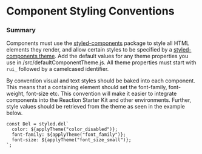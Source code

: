 # Component Styling Conventions

### Summary
Components must use the [styled-components](https://www.styled-components.com/) package to style all HTML elements they render, and allow certain styles to be specified by a [styled-components theme](https://www.styled-components.com/docs/advanced#theming). Add the default values for any theme properties you use in /src/defaultComponentTheme.js. All theme properties must start with `rui_` followed by a camelcased identifier.

By convention visual and text styles should be baked into each component. This means that a containing element should set the font-family, font-weight, font-size etc. This convention will make it easier to integrate components into the Reaction Starter Kit and other environments. Further, style values should be retrieved from the theme as seen in the example below.

```
const Del = styled.del`
  color: ${applyTheme("color_disabled")};
  font-family: ${applyTheme("font_family")};
  font-size: ${applyTheme("font_size_small")};
`;
```
